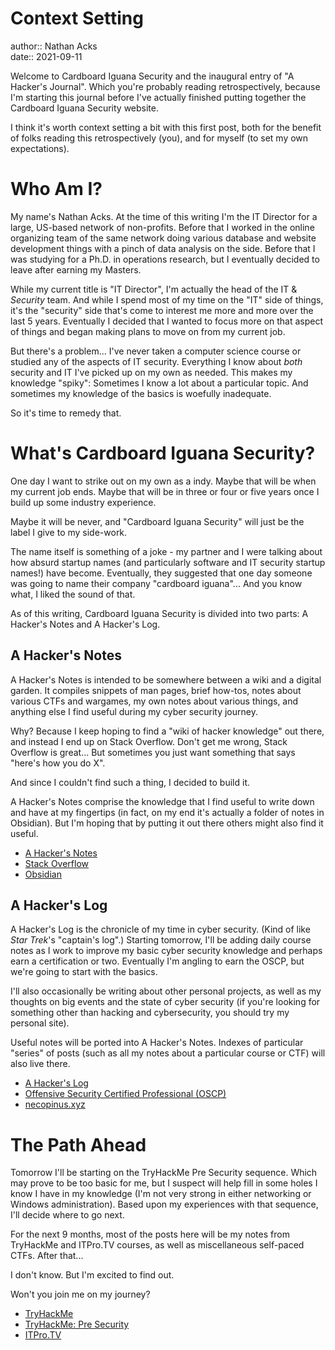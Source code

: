 # Context Setting

author:: Nathan Acks  
date:: 2021-09-11

Welcome to Cardboard Iguana Security and the inaugural entry of "A Hacker's Journal". Which you're probably reading retrospectively, because I'm starting this journal before I've actually finished putting together the Cardboard Iguana Security website.

I think it's worth context setting a bit with this first post, both for the benefit of folks reading this retrospectively (you), and for myself (to set my own expectations).

# Who Am I?

My name's Nathan Acks. At the time of this writing I'm the IT Director for a large, US-based network of non-profits. Before that I worked in the online organizing team of the same network doing various database and website development things with a pinch of data analysis on the side. Before that I was studying for a Ph.D. in operations research, but I eventually decided to leave after earning my Masters.

While my current title is "IT Director", I'm actually the head of the IT & *Security* team. And while I spend most of my time on the "IT" side of things, it's the "security" side that's come to interest me more and more over the last 5 years. Eventually I decided that I wanted to focus more on that aspect of things and began making plans to move on from my current job.

But there's a problem... I've never taken a computer science course or studied any of the aspects of IT security. Everything I know about *both* security and IT I've picked up on my own as needed. This makes my knowledge "spiky": Sometimes I know a lot about a particular topic. And sometimes my knowledge of the basics is woefully inadequate.

So it's time to remedy that.

# What's Cardboard Iguana Security?

One day I want to strike out on my own as a indy. Maybe that will be when my current job ends. Maybe that will be in three or four or five years once I build up some industry experience.

Maybe it will be never, and "Cardboard Iguana Security" will just be the label I give to my side-work.

The name itself is something of a joke - my partner and I were talking about how absurd startup names (and particularly software and IT security startup names!) have become. Eventually, they suggested that one day someone was going to name their company "cardboard iguana"... And you know what, I liked the sound of that.

As of this writing, Cardboard Iguana Security is divided into two parts: A Hacker's Notes and A Hacker's Log.

## A Hacker's Notes

A Hacker's Notes is intended to be somewhere between a wiki and a digital garden. It compiles snippets of man pages, brief how-tos, notes about various CTFs and wargames, my own notes about various things, and anything else I find useful during my cyber security journey.

Why? Because I keep hoping to find a "wiki of hacker knowledge" out there, and instead I end up on Stack Overflow. Don't get me wrong, Stack Overflow is great... But sometimes you just want something that says "here's how you do X".

And since I couldn't find such a thing, I decided to build it.

A Hacker's Notes comprise the knowledge that I find useful to write down and have at my fingertips (in fact, on my end it's actually a folder of notes in Obsidian). But I'm hoping that by putting it out there others might also find it useful.

* [A Hacker's Notes](../notes.md)
* [Stack Overflow](https://stackoverflow.com)
* [Obsidian](https://obsidian.md/)

## A Hacker's Log

A Hacker's Log is the chronicle of my time in cyber security. (Kind of like *Star Trek*'s "captain's log".) Starting tomorrow, I'll be adding daily course notes as I work to improve my basic cyber security knowledge and perhaps earn a certification or two. Eventually I'm angling to earn the OSCP, but we're going to  start with the basics.

I'll also occasionally be writing about other personal projects, as well as my thoughts on big events and the state of cyber security (if you're looking for something other than hacking and cybersecurity, you should try my personal site).

Useful notes will be ported into A Hacker's Notes. Indexes of particular "series" of posts (such as all my notes about a particular course or CTF) will also live there.

* [A Hacker's Log](../log.md)
* [Offensive Security Certified Professional (OSCP)](https://www.offensive-security.com/pwk-oscp/)
* [necopinus.xyz](https://necopinus.xyz)

# The Path Ahead

Tomorrow I'll be starting on the TryHackMe Pre Security sequence. Which may prove to be too basic for me, but I suspect will help fill in some holes I know I have in my knowledge (I'm not very strong in either networking or Windows administration). Based upon my experiences with that sequence, I'll decide where to go next.

For the next 9 months, most of the posts here will be my notes from TryHackMe and ITPro.TV courses, as well as miscellaneous self-paced CTFs. After that...

I don't know. But I'm excited to find out.

Won't you join me on my journey?

* [TryHackMe](https://tryhackme.com/)
* [TryHackMe: Pre Security](https://tryhackme.com/path/outline/presecurity)
* [ITPro.TV](https://itpro.tv/)
